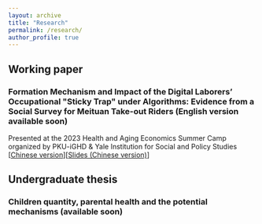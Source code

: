 ```yaml
---
layout: archive
title: "Research"
permalink: /research/
author_profile: true
---
```


## Working paper

### Formation Mechanism and Impact of the Digital Laborers’ Occupational "Sticky Trap" under Algorithms: Evidence from a Social Survey for Meituan Take-out Riders (English version available soon)

Presented at the 2023 Health and Aging Economics Summer Camp organized by PKU-iGHD & Yale Institution for Social and Policy Studies
[[Chinese version](/files/Digital_Laborers_Stricky_Trap.pdf)][[Slides (Chinese version)](/files/slides.pdf)]


## Undergraduate thesis 
### Children quantity, parental health and the potential mechanisms (available soon)


